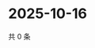 # 2025-10-16

共 0 条

<!-- BEGIN ZHIHUQUESTIONS -->
<!-- 最后更新时间 Thu Oct 16 2025 17:13:14 GMT+0800 (China Standard Time) -->

<!-- END ZHIHUQUESTIONS -->
